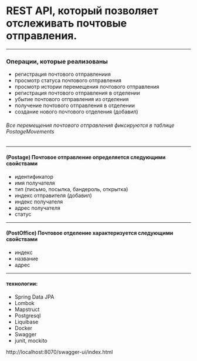 # REST API, который позволяет отслеживать почтовые отправления.
___

### Операции, которые реализованы
-	 регистрация почтового отправлениия
-	 просмотр статуса почтового отправления
-	 просмотр истории перемещения почтового отправления
-	 регистрация почтового отправления в отделении
-	 убытие почтового отправления из отделения
-    получение почтового отправления в отделении
-    создание нового почтового отделения (добавил)
###### Все перемещения почтового отправления фиксируются в таблице PostageMovements
___
#### (Postage) Почтовое отправление определяется следующими свойствами
-	 идентификатор
-	 имя получателя
-	 тип (письмо, посылка, бандероль, открытка)
-	 индекс отправителя (добавил)
-	 индекс получателя
-	 адрес получателя
-	 статус
___

#### (PostOffice) Почтовое отделение характеризуется следующими свойствами
-	 индекс
-	 название
-	 адрес
___

#### технологии:
-	 Spring Data JPA
-	 Lombok
-	 Mapstruct
-	 Postgresql
-	 Liquibase
-	 Docker
-	 Swagger
-    junit, mockito

http://localhost:8070/swagger-ui/index.html
